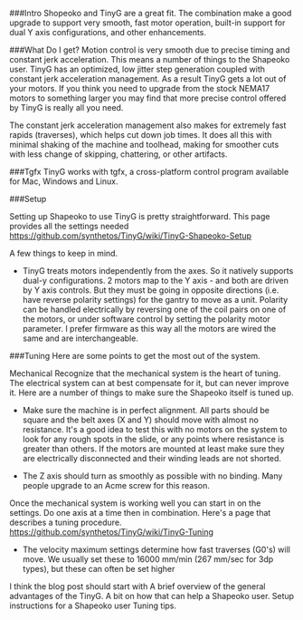 ###Intro
Shopeoko and TinyG are a great fit. The combination make a good upgrade to support very smooth, fast motor operation, built-in support for dual Y axis configurations, and other enhancements. 

###What Do I get?
Motion control is very smooth due to precise timing and constant jerk acceleration. This means a number of things to the Shapeoko user. TinyG has an optimized, low jitter step generation coupled with constant jerk acceleration management. As a result TinyG gets a lot out of your motors. If you think you need to upgrade from the stock NEMA17 motors to something larger you may find that more precise control offered by TinyG is really all you need.

The constant jerk acceleration management also makes for extremely fast rapids (traverses), which helps cut down job times. It does all this with minimal shaking of the machine and toolhead, making for smoother cuts with less change of skipping, chattering, or other artifacts.

<Insert video here>

###Tgfx
TinyG works with tgfx, a cross-platform control program available for Mac, Windows and Linux.

###Setup

Setting up Shapeoko to use TinyG is pretty straightforward. This page provides all the settings needed
https://github.com/synthetos/TinyG/wiki/TinyG-Shapeoko-Setup

A few things to keep in mind.

* TinyG treats motors independently from the axes. So it natively supports dual-y configurations. 2 motors map to the Y axis - and both are driven by Y axis controls. But they must be going in opposite directions (i.e. have reverse polarity settings) for the gantry to move as a unit. Polarity can be handled electrically by reversing one of the coil pairs on one of the motors, or under software control by setting the polarity motor parameter. I prefer firmware as this way all the motors are wired the same and are interchangeable.

###Tuning
Here are some points to get the most out of the system. 

Mechanical
Recognize that the mechanical system is the heart of tuning. The electrical system can at best compensate for it, but can never improve it. Here are a number of things to make sure the Shapeoko itself is tuned up.

* Make sure the machine is in perfect alignment. All parts should be square and the belt axes (X and Y) should move with almost no resistance. It's a good idea to test this with no motors on the system to look for any rough spots in the slide, or any points where resistance is greater than others. If the motors are mounted  at least make sure they are electrically disconnected and their winding leads are not shorted. 

* The Z axis should turn as smoothly as possible with no binding. Many people upgrade to an Acme screw for this reason. 

Once the mechanical system is working well you can start in on the settings. Do one axis at a time then in combination. Here's a page that describes a tuning procedure.
https://github.com/synthetos/TinyG/wiki/TinyG-Tuning

* The velocity maximum settings determine how fast traverses (G0's) will move. We usually set these to 16000 mm/min (267 mm/sec for 3dp types), but these can often be set higher


I think the blog post should start with 
A brief overview of the general advantages of the TinyG.
A bit on how that can help a Shapeoko user.
Setup instructions for a Shapeoko user
Tuning tips.